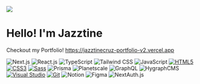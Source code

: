 ![](https://komarev.com/ghpvc/?username=jazztinecruz&label=VISITORS)


# Hello! I'm Jazztine

Checkout my Portfolio! https://jazztinecruz-portfolio-v2.vercel.app

   ![Next.js](https://img.shields.io/badge/Next.js-000000?style=for-the-badge&logo=next.js&logoColor=white)
   ![React.js](https://img.shields.io/badge/React.js-61DAFB?style=for-the-badge&logo=react&logoColor=white)
   ![TypeScript](https://img.shields.io/badge/TypeScript-3178C6?style=for-the-badge&logo=typescript&logoColor=white)
   ![Tailwind CSS](https://img.shields.io/badge/Tailwind_CSS-38B2AC?style=for-the-badge&logo=tailwind-css&logoColor=white)
   ![JavaScript](https://img.shields.io/badge/JavaScript-F7DF1E?style=for-the-badge&logo=javascript&logoColor=black)
   [![HTML5](https://img.shields.io/badge/HTML5-E34F26?style=for-the-badge&logo=html5&logoColor=white)](https://developer.mozilla.org/en-US/docs/Web/Guide/HTML/HTML5)
   [![CSS3](https://img.shields.io/badge/CSS3-1572B6?style=for-the-badge&logo=css3&logoColor=white)](https://developer.mozilla.org/en-US/docs/Web/CSS)
   [![Sass](https://img.shields.io/badge/Sass-CC6699?style=for-the-badge&logo=sass&logoColor=white)](https://sass-lang.com/)
   ![Prisma](https://img.shields.io/badge/Prisma-2D3748?style=for-the-badge&logo=prisma&logoColor=white)
   ![Planetscale](https://img.shields.io/badge/PlanetScale-2D3748?style=for-the-badge&logo=planetscale&logoColor=white)
   ![GraphQL](https://img.shields.io/badge/GraphQL-E10098?style=for-the-badge&logo=graphql&logoColor=white)
   ![HygraphCMS](https://img.shields.io/badge/Hygraph-2D3748?style=for-the-badge&logo=hygraph&logoColor=white)
   [![Visual Studio](https://img.shields.io/badge/Visual_Studio-5C2D91?style=for-the-badge&logo=visual-studio&logoColor=white)](https://visualstudio.microsoft.com/)
   [![Git](https://img.shields.io/badge/Git-F05032?style=for-the-badge&logo=git&logoColor=white)](https://git-scm.com/)
   ![Notion](https://img.shields.io/badge/Notion-000000?style=for-the-badge&logo=notion&logoColor=white)
   ![Figma](https://img.shields.io/badge/Figma-F24E1E?style=for-the-badge&logo=figma&logoColor=white)
   ![NextAuth.js](https://img.shields.io/badge/NextAuth.js-000000?style=for-the-badge&logo=next-auth&logoColor=white)
